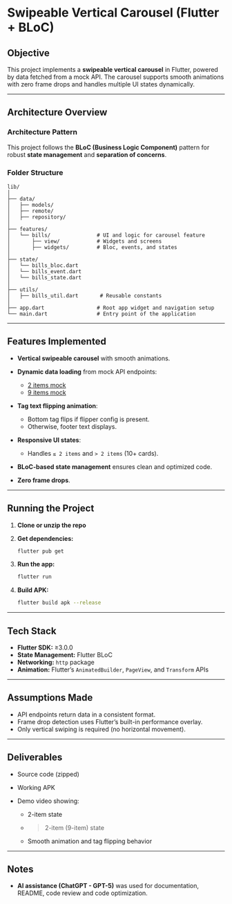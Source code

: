# Swipeable Vertical Carousel (Flutter + BLoC)

## Objective

This project implements a **swipeable vertical carousel** in Flutter, powered by data fetched from a mock API.
The carousel supports smooth animations with zero frame drops and handles multiple UI states dynamically.

---

## Architecture Overview

### **Architecture Pattern**

This project follows the **BLoC (Business Logic Component)** pattern for robust **state management** and **separation of concerns**.

### **Folder Structure**

```
lib/
│
├── data/
│   ├── models/
│   ├── remote/
│   ├── repository/
│
├── features/
│   └── bills/               # UI and logic for carousel feature
│       ├── view/            # Widgets and screens
│       ├── widgets/         # Bloc, events, and states
│
├── state/
│   └── bills_bloc.dart
│   └── bills_event.dart
│   └── bills_state.dart
│
├── utils/
│   ├── bills_util.dart       # Reusable constants
│
├── app.dart                 # Root app widget and navigation setup
└── main.dart                # Entry point of the application
```

---

## Features Implemented

* **Vertical swipeable carousel** with smooth animations.
* **Dynamic data loading** from mock API endpoints:

  * [2 items mock](https://jsonblob.com/api/jsonBlob/1425067032428339200)
  * [9 items mock](https://jsonblob.com/api/jsonBlob/1425066643679272960)
* **Tag text flipping animation**:

  * Bottom tag flips if flipper config is present.
  * Otherwise, footer text displays.
* **Responsive UI states**:

  * Handles `≤ 2 items` and `> 2 items` (10+ cards).
* **BLoC-based state management** ensures clean and optimized code.
* **Zero frame drops**.

---

## Running the Project

1. **Clone or unzip the repo**
2. **Get dependencies:**

   ```bash
   flutter pub get
   ```
3. **Run the app:**

   ```bash
   flutter run
   ```
4. **Build APK:**

   ```bash
   flutter build apk --release
   ```

---

## Tech Stack

* **Flutter SDK:** ≥3.0.0
* **State Management:** Flutter BLoC
* **Networking:** `http` package
* **Animation:** Flutter’s `AnimatedBuilder`, `PageView`, and `Transform` APIs

---

## Assumptions Made

* API endpoints return data in a consistent format.
* Frame drop detection uses Flutter’s built-in performance overlay.
* Only vertical swiping is required (no horizontal movement).

---

## Deliverables

* Source code (zipped)
* Working APK
* Demo video showing:

  * 2-item state
  * > 2-item (9-item) state
  * Smooth animation and tag flipping behavior

---

## Notes

* **AI assistance (ChatGPT - GPT-5)** was used for documentation, README, code review and code optimization.
